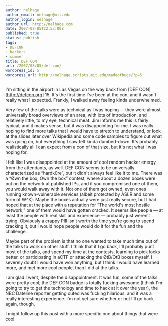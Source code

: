 ```yaml
---
author: nelhage
author_email: nelhage@mit.edu
author_login: nelhage
author_url: http://nelhage.com
date: 2007-08-05T22:53:00Z
published: true
status: publish
tags:
- DEFCON
- hackers
- summer
title: DEF CON
url: /2007/08/05/def-con/
wordpress_id: 5
wordpress_url: http://nelhage.scripts.mit.edu/madeofbugs/?p=5
---
```


I'm sitting in the airport in Las Vegas on the way back from [DEF
CON][http://defcon.org] 15. It's the first time I've been at the con,
and it wasn't really what I expected. Frankly, I walked away feeling
kinda underwhelmed.

Very few of the talks were as technical as I was hoping -- they were
almost universally broad overviews of an area, with lots of
introduction, and relatively little, to my eye, technical meat. Jim
informs me this is fairly typical, and it makes sense, but it was
disappointing for me. I was really hoping to find more talks that I
would have to stretch to understand, or look at the slides later over
Wikipedia and some code samples to figure out what was going on, but
everything I saw felt kinda dumbed-down. It's probably realistically
all I can expect from a con of that size, but it's not what I was
hoping for.

I felt like I was disappointed at the amount of cool random hacker
energy from the attendants, as well. DEF CON seems to be universally
characterized as “hardk0re”, but it didn't always feel like it to
me. There was a “Øwn the box, Own the box” contest, where about a
dozen boxes were put on the network at published IPs, and if you
compromised one of them, you would walk away with it. Not one of them
got owned, even ones running known-vulnerable services (albeit
protected by ASLR and some form of W^X). Maybe the boxes actually were
just really secure, but I had hoped that at the place with a
reputation for “The world's most hostile network,” one of them would
have gotten cracked. It seems like people — at least the people with
real skill and experience — probably just weren’t trying. Obviously a
crappy PIII isn’t worth the time you’re going to spend cracking it,
but I would hope people would do it for the fun and the challenge.

Maybe part of the problem is that no one wanted to take much time out
of the talks to work on other stuff. I think that if I go back, I'll
probably punt most of the talks, and spend my time at the contests,
learning to pick locks better, or participating in aCTF or attacking
the ØtB/OtB boxes myself. I severely doubt I would have won anything,
but I think I would have learned more, and met more cool people, than
I did at the talks.

I am glad I went, despite the disappointment. It was fun, some of the
talks were pretty cool, the DEF CON badge is totally fucking awesome
(I think I'm going to try to get the technology and time to hack at it
over the year), the NBC Dateline reporter getting outed was fucking
hilarious, and it was a really interesting experience. I'm not yet
sure whether or not I'll go back again, though.

I might follow up this post with a more specific one about things that
were cool.
